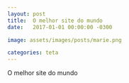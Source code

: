 ```yaml
---
layout: post
title:  O melhor site do mundo
date:   2017-01-01 00:00:00 -0300

image: assets/images/posts/marie.png

categories: teta
---
```


O melhor site do mundo

